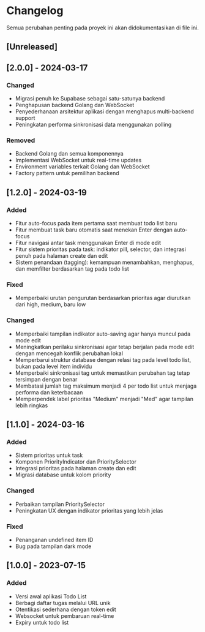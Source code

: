 # Changelog

Semua perubahan penting pada proyek ini akan didokumentasikan di file ini.

## [Unreleased]

## [2.0.0] - 2024-03-17

### Changed

- Migrasi penuh ke Supabase sebagai satu-satunya backend
- Penghapusan backend Golang dan WebSocket
- Penyederhanaan arsitektur aplikasi dengan menghapus multi-backend support
- Peningkatan performa sinkronisasi data menggunakan polling

### Removed

- Backend Golang dan semua komponennya
- Implementasi WebSocket untuk real-time updates
- Environment variables terkait Golang dan WebSocket
- Factory pattern untuk pemilihan backend

## [1.2.0] - 2024-03-19

### Added

- Fitur auto-focus pada item pertama saat membuat todo list baru
- Fitur membuat task baru otomatis saat menekan Enter dengan auto-focus
- Fitur navigasi antar task menggunakan Enter di mode edit
- Fitur sistem prioritas pada task: indikator pill, selector, dan integrasi penuh pada halaman create dan edit
- Sistem penandaan (tagging): kemampuan menambahkan, menghapus, dan memfilter berdasarkan tag pada todo list

### Fixed

- Memperbaiki urutan pengurutan berdasarkan prioritas agar diurutkan dari high, medium, baru low

### Changed

- Memperbaiki tampilan indikator auto-saving agar hanya muncul pada mode edit
- Meningkatkan perilaku sinkronisasi agar tetap berjalan pada mode edit dengan mencegah konflik perubahan lokal
- Memperbarui struktur database dengan relasi tag pada level todo list, bukan pada level item individu
- Memperbaiki sinkronisasi tag untuk memastikan perubahan tag tetap tersimpan dengan benar
- Membatasi jumlah tag maksimum menjadi 4 per todo list untuk menjaga performa dan keterbacaan
- Memperpendek label prioritas "Medium" menjadi "Med" agar tampilan lebih ringkas

## [1.1.0] - 2024-03-16

### Added

- Sistem prioritas untuk task
- Komponen PriorityIndicator dan PrioritySelector
- Integrasi prioritas pada halaman create dan edit
- Migrasi database untuk kolom priority

### Changed

- Perbaikan tampilan PrioritySelector
- Peningkatan UX dengan indikator prioritas yang lebih jelas

### Fixed

- Penanganan undefined item ID
- Bug pada tampilan dark mode

## [1.0.0] - 2023-07-15

### Added

- Versi awal aplikasi Todo List
- Berbagi daftar tugas melalui URL unik
- Otentikasi sederhana dengan token edit
- Websocket untuk pembaruan real-time
- Expiry untuk todo list
